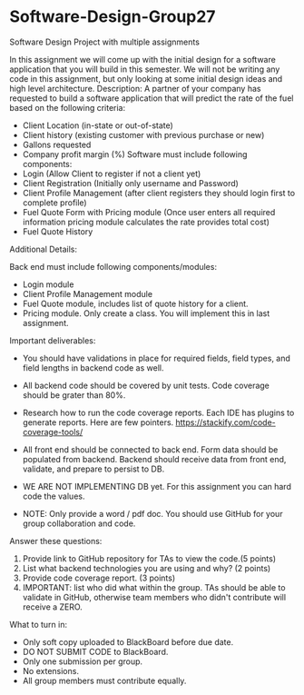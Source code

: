 # Software-Design-Group27
Software Design Project with multiple assignments

In this assignment we will come up with the initial design for a
software application that you will build in this semester.
We will not be writing any code in this assignment, but only
looking at some initial design ideas and high level
architecture.
Description:
A partner of your company has requested to build a software application
that will predict the rate of the fuel based on the following criteria:
- Client Location (in-state or out-of-state)
- Client history (existing customer with previous purchase or new)
- Gallons requested
- Company profit margin (%)
Software must include following components:
- Login (Allow Client to register if not a client yet)
- Client Registration (Initially only username and Password)
- Client Profile Management (after client registers they should login
first to complete profile)
- Fuel Quote Form with Pricing module (Once user enters all required
information pricing module calculates the rate provides total cost)
- Fuel Quote History

Additional Details:

Back end must include following components/modules:
- Login module
- Client Profile Management module
- Fuel Quote module, includes list of quote history for a client.
- Pricing module. Only create a class. You will implement this in last assignment.

Important deliverables:
- You should have validations in place for required fields, field types, and field lengths in backend code as well. 
- All backend code should be covered by unit tests. Code coverage should be grater than 80%. 
- Research how to run the code coverage reports. Each IDE has plugins to generate reports. Here are few pointers. https://stackify.com/code-coverage-tools/
- All front end should be connected to back end. Form data should be populated from backend. Backend should receive data from front end, validate, and prepare to persist to DB.
- WE ARE NOT IMPLEMENTING DB yet. For this assignment you can hard code the values.

- NOTE: Only provide a word / pdf doc. You should use GitHub for your group collaboration and code.

Answer these questions:
1. Provide link to GitHub repository for TAs to view the code.(5 points)
2. List what backend technologies you are using and why? (2 points)
3. Provide code coverage report. (3 points)
4. IMPORTANT: list who did what within the group. TAs should be able to validate in GitHub, otherwise team members who didn't contribute will receive a ZERO.

What to turn in: 
- Only soft copy uploaded to BlackBoard before due date. 
- DO NOT SUBMIT CODE to BlackBoard. 
- Only one submission per group.
- No extensions.
- All group members must contribute equally.
